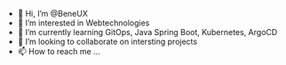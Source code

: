 - 👋 Hi, I’m @BeneUX
- 👀 I’m interested in Webtechnologies
- 🌱 I’m currently learning GitOps, Java Spring Boot, Kubernetes, ArgoCD
- 💞️ I’m looking to collaborate on intersting projects
- 📫 How to reach me ...

<!---
BeneUX/BeneUX is a ✨ special ✨ repository because its `README.md` (this file) appears on your GitHub profile.
You can click the Preview link to take a look at your changes.
--->
